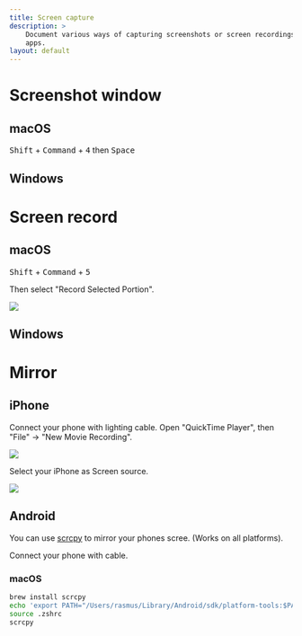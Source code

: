 ```yaml
---
title: Screen capture
description: >
    Document various ways of capturing screenshots or screen recordings of your
    apps.
layout: default
---
```


# Screenshot window

## macOS

<kbd>Shift</kbd> + <kbd>Command</kbd> + <kbd>4</kbd> then <kbd>Space</kdb>

## Windows

# Screen record

## macOS

<kbd>Shift</kbd> + <kbd>Command</kbd> + <kbd>5</kbd>

Then select "Record Selected Portion".

![](../mac_screen_record.png)

## Windows

# Mirror

## iPhone

Connect your phone with lighting cable.
Open "QuickTime Player", then "File" -> "New Movie Recording".

![](../mac_mirror_iphone1.png)

Select your iPhone as Screen source.

![](../mac_mirror_iphone2.png)

## Android

You can use [scrcpy](https://github.com/Genymobile/scrcpy) to mirror your phones
scree.
(Works on all platforms).

Connect your phone with cable.

### macOS

```sh
brew install scrcpy
echo 'export PATH="/Users/rasmus/Library/Android/sdk/platform-tools:$PATH"' >> .zshrc
source .zshrc
scrcpy
```
